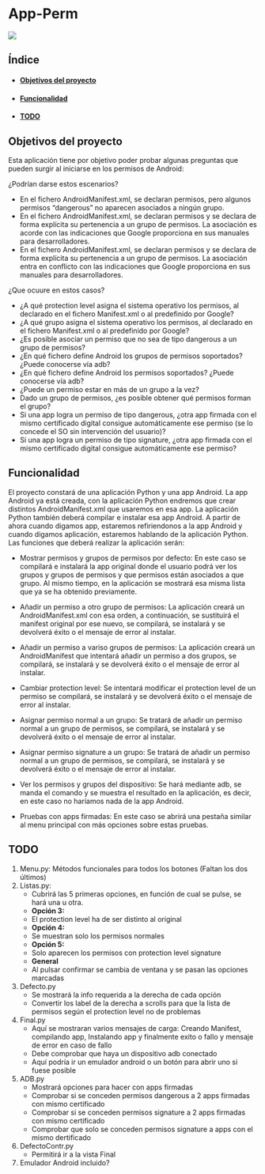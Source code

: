 # App-Perm
<p align="left">
   <img src="https://img.shields.io/badge/STATUS-EN%20DESAROLLO-green">
</p>

## Índice
- #### [Objetivos del proyecto](https://github.com/Loloncio/App-Perm/tree/main#objetivos-del-proyecto-1)
- #### [Funcionalidad](https://github.com/Loloncio/App-Perm/tree/main#funcionalidad-1)
- #### [TODO](https://github.com/Loloncio/App-Perm/tree/main#todo-1)

## Objetivos del proyecto
Esta aplicación tiene por objetivo poder probar algunas preguntas que pueden surgir al iniciarse en los permisos de Android:

¿Podrían darse estos escenarios?

* En el fichero AndroidManifest.xml, se declaran permisos, pero algunos permisos “dangerous” no aparecen asociados a ningún grupo.
* En el fichero AndroidManifest.xml, se declaran permisos y se declara de forma explícita su pertenencia a un grupo de permisos. La asociación es acorde con las indicaciones que Google proporciona en sus manuales para desarrolladores.
* En el fichero AndroidManifest.xml, se declaran permisos y se declara de forma explícita su pertenencia a un grupo de permisos. La asociación entra en conflicto con las indicaciones que Google proporciona en sus manuales para desarrolladores.

¿Que ocuure en estos casos?

* ¿A qué protection level asigna el sistema operativo los permisos, al declarado en el fichero Manifest.xml o al predefinido por Google?
* ¿A qué grupo asigna el sistema operativo los permisos, al declarado en el fichero Manifest.xml o al predefinido por Google?
* ¿Es posible asociar un permiso que no sea de tipo dangerous a un grupo de permisos?
* ¿En qué fichero define Android los grupos de permisos soportados? ¿Puede conocerse vía adb?
* ¿En qué fichero define Android los permisos soportados? ¿Puede conocerse vía adb?
* ¿Puede un permiso estar en más de un grupo a la vez?
* Dado un grupo de permisos, ¿es posible obtener qué permisos forman el grupo?
* Si una app logra un permiso de tipo dangerous, ¿otra app firmada con el mismo certificado digital consigue automáticamente ese permiso (se lo concede el SO sin intervención del usuario)?
* Si una app logra un permiso de tipo signature, ¿otra app firmada con el mismo certificado digital consigue automáticamente ese permiso?

## Funcionalidad
El proyecto constará de una aplicación Python y una app Android. La app Android ya está creada, con la aplicación Python endremos que crear distintos AndroidManifest.xml que usaremos en esa app. La aplicación Python también deberá compilar e instalar esa app Android. A partir de ahora cuando digamos app, estaremos refiriendonos a la app Android y cuando digamos aplicación, estaremos hablando de la aplicación Python. Las funciones que deberá realizar la aplicación serán:

* Mostrar permisos y grupos de permisos por defecto: En este caso se compilará e instalará la app original donde el usuario podrá ver los grupos y grupos de permisos y que permisos están asociados a que grupo. Al mismo tiempo, en la aplicación se mostrará esa misma lista que ya se ha obtenido previamente.

* Añadir un permiso a otro grupo de permisos: La aplicación creará un AndroidManifest.xml con esa orden, a continuación, se sustituirá el manifest original por ese nuevo, se compilará, se instalará y se devolverá éxito o el mensaje de error al instalar.

* Añadir un permiso a variso grupos de permisos: La aplicación creará un AndroidManifest que intentará añadir un permiso a dos grupos, se compilará, se instalará y se devolverá éxito o el mensaje de error al instalar.

* Cambiar protection level: Se intentará modificar el protection level de un permiso se compilará, se instalará y se devolverá éxito o el mensaje de error al instalar.

* Asignar permiso normal a un grupo: Se tratará de añadir un permiso normal a un grupo de permisos, se compilará, se instalará y se devolverá éxito o el mensaje de error al instalar.

* Asignar permiso signature a un grupo: Se tratará de añadir un permiso normal a un grupo de permisos, se compilará, se instalará y se devolverá éxito o el mensaje de error al instalar.

* Ver los permisos y grupos del dispositivo: Se hará mediante adb, se manda el comando y se muestra el resultado en la aplicación, es decir, en este caso no haríamos nada de la app Android.

* Pruebas con apps firmadas: En este caso se abrirá una pestaña similar al menu principal con más opciones sobre estas pruebas.

## TODO

1. Menu.py: Métodos funcionales para todos los botones (Faltan los dos últimos)
2. Listas.py:
   <ul>
	   <li>Cubrirá las 5 primeras opciones, en función de cual se pulse, se hará una u otra.</li>
	   <li><b>Opción 3:</b></li>
	   <li>El protection level ha de ser distinto al original</li>
	   <li><b>Opción 4:</b></li>
	   <li>Se muestran solo los permisos normales</li>
	   <li><b>Opción 5:</b></li>
	   <li>Solo aparecen los permisos con protection level signature</li>
	   <li><b>General</b></li>
	   <li>Al pulsar confirmar se cambia de ventana y se pasan las opciones marcadas </li>
   </ul>
3. Defecto.py
	<ul>
		<li>Se mostrará la info requerida a la derecha de cada opción</li>
		<li>Convertir los label de la derecha a scrolls para que la lista de permisos según el protection level no de problemas</li>
	</ul>
4. Final.py
	<ul>
		<li>Aquí se mostraran varios mensajes de carga: Creando Manifest, compilando app, Instalando app y finalmente exito o fallo y mensaje de error en caso de fallo</li>
		<li>Debe comprobar que haya un dispositivo adb conectado</li>
		<li>Aquí podría ir un emulador android o un botón para abrir uno si fuese posible</li>
	</ul>
5. ADB.py
	<ul>
		<li>Mostrará opciones para hacer con apps firmadas</li>
		<li>Comprobar si se conceden permisos dangerous a 2 apps firmadas con mismo certificado</li>
		<li>Comprobar si se conceden permisos signature a 2 apps firmadas con mismo certificado</li>
		<li>Comprobar que solo se conceden permisos signature a apps con el mismo dertificado</li>
	</ul>
6. DefectoContr.py
	<ul>
		<li>Permitirá ir a la vista Final</li>
	</ul>
7. Emulador Android incluido?
